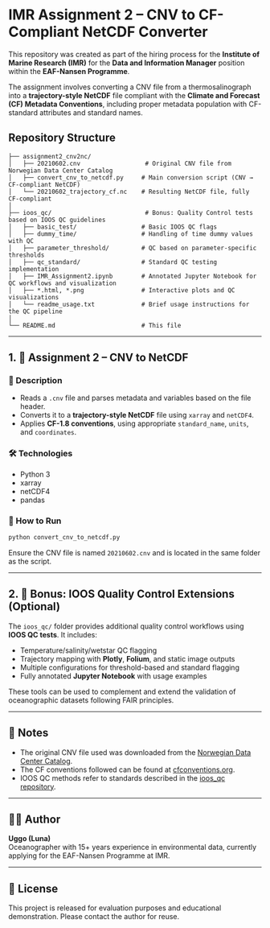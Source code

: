 # IMR Assignment 2 – CNV to CF-Compliant NetCDF Converter

This repository was created as part of the hiring process for the **Institute of Marine Research (IMR)** for the **Data and Information Manager** position within the **EAF-Nansen Programme**.

The assignment involves converting a CNV file from a thermosalinograph into a **trajectory-style NetCDF** file compliant with the **Climate and Forecast (CF) Metadata Conventions**, including proper metadata population with CF-standard attributes and standard names.

## Repository Structure

```
├── assignment2_cnv2nc/
│   ├── 20210602.cnv                  # Original CNV file from Norwegian Data Center Catalog
│   ├── convert_cnv_to_netcdf.py     # Main conversion script (CNV → CF-compliant NetCDF)
│   └── 20210602_trajectory_cf.nc    # Resulting NetCDF file, fully CF-compliant
│
├── ioos_qc/                          # Bonus: Quality Control tests based on IOOS QC guidelines
│   ├── basic_test/                  # Basic IOOS QC flags
│   ├── dummy_time/                  # Handling of time dummy values with QC
│   ├── parameter_threshold/         # QC based on parameter-specific thresholds
│   ├── qc_standard/                 # Standard QC testing implementation
│   ├── IMR_Assignment2.ipynb        # Annotated Jupyter Notebook for QC workflows and visualization
│   ├── *.html, *.png                # Interactive plots and QC visualizations
│   └── readme_usage.txt             # Brief usage instructions for the QC pipeline
│
└── README.md                        # This file
```

---

## 1. 🧪 Assignment 2 – CNV to NetCDF

### 📄 Description
- Reads a `.cnv` file and parses metadata and variables based on the file header.
- Converts it to a **trajectory-style NetCDF** file using `xarray` and `netCDF4`.
- Applies **CF-1.8 conventions**, using appropriate `standard_name`, `units`, and `coordinates`.

### 🛠 Technologies
- Python 3
- xarray
- netCDF4
- pandas

### 🚀 How to Run

```bash
python convert_cnv_to_netcdf.py
```

Ensure the CNV file is named `20210602.cnv` and is located in the same folder as the script.

---

## 2. 🎁 Bonus: IOOS Quality Control Extensions (Optional)

The `ioos_qc/` folder provides additional quality control workflows using **IOOS QC tests**. It includes:
- Temperature/salinity/wetstar QC flagging
- Trajectory mapping with **Plotly**, **Folium**, and static image outputs
- Multiple configurations for threshold-based and standard flagging
- Fully annotated **Jupyter Notebook** with usage examples

These tools can be used to complement and extend the validation of oceanographic datasets following FAIR principles.

---

## 📌 Notes

- The original CNV file used was downloaded from the [Norwegian Data Center Catalog](http://metadata.nmdc.no/metadata-api/landingpage/6eaf5271f09577e8743dc87d7fe7bf41).
- The CF conventions followed can be found at [cfconventions.org](https://cfconventions.org/Data/cf-conventions/cf-conventions-1.12/cf-conventions.html).
- IOOS QC methods refer to standards described in the [ioos_qc repository](https://github.com/ioos/ioos_qc).

---

## 🧑‍💼 Author

**Uggo (Luna)**  
Oceanographer with 15+ years experience in environmental data, currently applying for the EAF-Nansen Programme at IMR.

---

## 🐳 License

This project is released for evaluation purposes and educational demonstration. Please contact the author for reuse.

